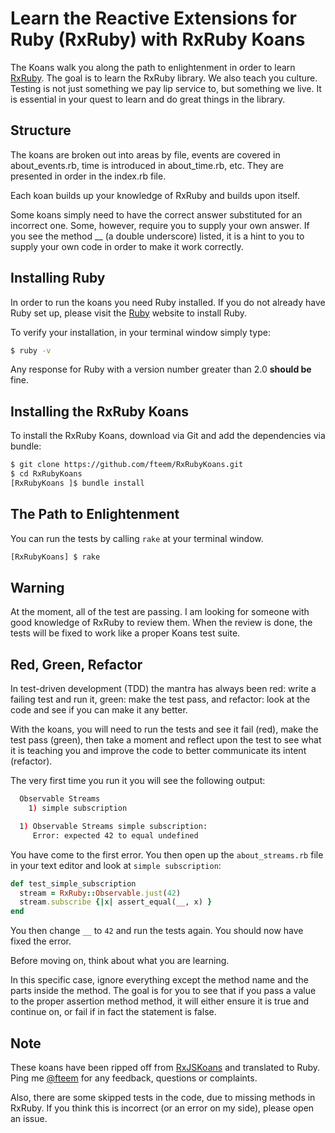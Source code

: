 
# Learn the Reactive Extensions for Ruby (RxRuby) with RxRuby Koans #

The Koans walk you along the path to enlightenment in order to learn [RxRuby](https://github.com/ReactiveX/RxRuby). The goal is to learn the RxRuby library. We also teach you culture. Testing is not just something we pay lip service to, but something we live. It is essential in your quest to learn and do great things in the library.

## Structure ##

The koans are broken out into areas by file, events are covered in about_events.rb, time is introduced in about_time.rb, etc. They are presented in order in the index.rb file.

Each koan builds up your knowledge of RxRuby and builds upon itself.

Some koans simply need to have the correct answer substituted for an incorrect one. Some, however, require you to supply your own answer. If you see the method __ (a double underscore) listed, it is a hint to you to supply your own code in order to make it work correctly.

## Installing Ruby ##

In order to run the koans you need Ruby installed. If you do not already have Ruby set up, please visit the
[Ruby](https://www.ruby-lang.org/en/) website to install Ruby.

To verify your installation, in your terminal window simply type:
```bash
$ ruby -v
```
Any response for Ruby with a version number greater than 2.0 **should be** fine.

## Installing the RxRuby Koans ##

To install the RxRuby Koans, download via Git and add the dependencies via bundle:
```bash
$ git clone https://github.com/fteem/RxRubyKoans.git
$ cd RxRubyKoans
[RxRubyKoans ]$ bundle install
```

## The Path to Enlightenment ##

You can run the tests by calling `rake` at your terminal window.
```bash
[RxRubyKoans] $ rake
```

## Warning

At the moment, all of the test are passing. I am looking for someone with good knowledge of RxRuby to review them. When the review is done, the tests will be fixed to work like a proper Koans test suite.

## Red, Green, Refactor ##

In test-driven development (TDD) the mantra has always been red: write a failing test and run it, green: make the test pass, and refactor: look at the code and see if you can make it any better.

With the koans, you will need to run the tests and see it fail (red), make the test pass (green), then take a moment and reflect upon the test to see what it is teaching you and improve the code to better communicate its intent (refactor).

The very first time you run it you will see the following output:
```bash
  Observable Streams
    1) simple subscription

  1) Observable Streams simple subscription:
     Error: expected 42 to equal undefined
```

You have come to the first error. You then open up the `about_streams.rb` file in your text editor and look at `simple subscription`:

```rb
def test_simple_subscription
  stream = RxRuby::Observable.just(42)
  stream.subscribe {|x| assert_equal(__, x) }
end
```

You then change `__` to `42` and run the tests again. You should now have fixed the error.

Before moving on, think about what you are learning.

In this specific case, ignore everything except the method name  and the parts inside the method. The goal is for you to see that if you pass a value to the proper assertion method method, it will either ensure it is true and continue on, or fail if in fact the statement is false.

## Note

These koans have been ripped off from [RxJSKoans](https://github.com/Reactive-Extensions/RxJSKoans)
and translated to Ruby. Ping me [@fteem](https://twitter.com/fteem) for any feedback, questions or complaints.

Also, there are some skipped tests in the code, due to missing methods in RxRuby.
If you think this is incorrect (or an error on my side), please open an issue.
